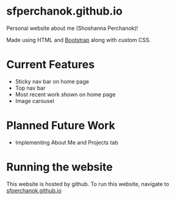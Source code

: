 # sfperchanok.github.io

Personal website about me (Shoshanna Perchanok)!

Made using HTML and [Bootstrap](https://getbootstrap.com/) along with custom CSS.

# Current Features
- Sticky nav bar on home page
- Top nav bar
- Most recent work shown on home page
- Image carousel

# Planned Future Work
- Implementing About Me and Projects tab

# Running the website
This website is hosted by github.
To run this website, navigate to [sfperchanok.github.io](https://sfperchanok.github.io/)
